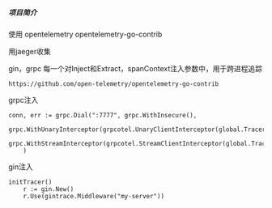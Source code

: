 ##### 项目简介
使用 opentelemetry opentelemetry-go-contrib

用jaeger收集

gin，grpc 每一个对Inject和Extract，spanContext注入参数中，用于跨进程追踪

```
https://github.com/open-telemetry/opentelemetry-go-contrib
```
grpc注入
```
conn, err := grpc.Dial(":7777", grpc.WithInsecure(),
		grpc.WithUnaryInterceptor(grpcotel.UnaryClientInterceptor(global.Tracer(""))),
		grpc.WithStreamInterceptor(grpcotel.StreamClientInterceptor(global.Tracer(""))),
	)
```

gin注入
```
initTracer()
	r := gin.New()
	r.Use(gintrace.Middleware("my-server"))
```
